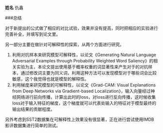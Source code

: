 **姓名** 仇鑫



###总结

对于新提出的公式做了相应的对比试验，效果并没有提高，同时把相应的实验进行完善补全，并填写到论文里。

另一部分主要在做针对可解释性的探索，从两个方面进行研究。

1. 利用对抗样本来研究模型可解释性，以论文《Generating Natural Language Adversarial Examples through Probability Weighted Word Saliency》的相关实验为主，本论文提出使用基于概率权重的词显著性来产生对于的对抗样本，通过修改词主要为同义词，利用这种方法可以发现模型对于哪些词会比较敏感，这个我觉得也就是模型的解释性。
2. 利用梯度来研究模型的可解释性，以论文《Grad-CAM: Visual Explanations from Deep Networks via Gradient-based Localization》，输入向量经过神经网络进行前向传播，计算出此时的loss，对loss进行反向传播，这时候收集loss对于输入特征的梯度，这个梯度就可以代表处输入的特征对于模型最终的输出结果的贡献程度。

另外考虑到SST2数据集在可解释性上效果没有很显著，正在进行尝试使用IMDB影评数据集进行简单的测试。

